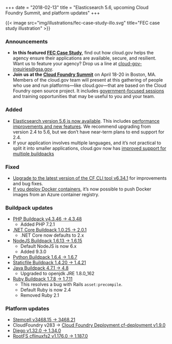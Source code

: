 +++
date = "2018-02-13"
title = "Elasticsearch 5.6, upcoming Cloud Foundry Summit, and platform updates"
+++

{{< image src="img/illustrations/fec-case-study-illo.svg" title="FEC case study illustration" >}}
### Announcements

- **In this featured [FEC Case Study](https://cloud.gov/overview/customer-stories/fec/)**, find out how cloud.gov helps the agency ensure their applications are available, secure, and resilient. Want us to feature your agency? Drop us a line at [cloud-gov-inquiries@gsa.gov](mailto:cloud-gov-inquiries@gsa.gov?subject="Case%20Study").  
- **Join us at the [Cloud Foundry Summit](https://www.cloudfoundry.org/event/nasummit2018/)** on April 18-20 in Boston, MA. Members of the cloud.gov team will present at this gathering of people who use and run platforms—like cloud.gov—that are based on the Cloud Foundry open source project. It includes [government-focused sessions](https://cfna18.sched.com/overview/type/Government+%26+Wild+Card) and training opportunities that may be useful to you and your team.

### Added

- [Elasticsearch version 5.6 is now available](https://cloud.gov/docs/services/elasticsearch56/). This includes [performance improvements and new features](https://www.elastic.co/blog/elasticsearch-5-0-0-released). We recommend upgrading from version 2.4 to 5.6, but we don’t have near-term plans to end support for 2.4.  
- If your application involves multiple languages, and it’s not practical to split it into smaller applications, cloud.gov now has [improved support for multiple buildpacks](https://cloud.gov/docs/apps/experimental/custom-buildpacks/#experimental-multi-buildpack-support)  

### Fixed

- [Upgrade to the latest version of the CF CLI tool v6.34.1](https://github.com/cloudfoundry/cli/releases/tag/v6.34.1) for improvements and bug fixes.  
- [If you deploy Docker containers](https://cloud.gov/docs/apps/experimental/docker/), it’s now possible to push Docker images from an Azure container registry.  


### Buildpack updates

- [PHP Buildpack v4.3.46 &rarr; 4.3.48](https://github.com/cloudfoundry/php-buildpack/releases/tag/v4.3.48)
  - Added PHP 7.2.1
- [.NET Core Buildpack 1.0.25 &rarr; 2.0.1](https://github.com/cloudfoundry/dotnet-core-buildpack/releases/tag/v2.0.1)
  - .NET Core now defaults to 2.x
- [NodeJS Buildpack  1.6.13 &rarr; 1.6.15](https://github.com/cloudfoundry/nodejs-buildpack/releases/tag/v1.6.15)
  - Default NodeJS is now 6.x
  - Added 9.3.0
- [Python Buildpack 1.6.4 &rarr; 1.6.7](https://github.com/cloudfoundry/python-buildpack/releases/tag/v1.6.7)
- [Staticfile Buildpack 1.4.20 &rarr; 1.4.21](https://github.com/cloudfoundry/staticfile-buildpack/releases/tag/v1.4.21)
- [Java Buildpack 4.7.1 &rarr; 4.8](https://github.com/cloudfoundry/java-buildpack/releases/tag/v4.8)
  - Upgraded to openjdk JRE 1.8.0_162
- [Ruby Buildpack 1.7.8 &rarr; 1.7.11](https://github.com/cloudfoundry/ruby-buildpack/releases/tag/v1.7.11)
  - This resolves a bug with Rails `asset:precompile`.
  - Default Ruby is now 2.4
  - Removed Ruby 2.1


### Platform updates

  - [Stemcell v3468.15 &rarr; 3468.21](https://bosh.io/stemcells/bosh-aws-xen-hvm-ubuntu-trusty-go_agent)
  - CloudFoundry v283 &rarr; [Cloud Foundry Deployment cf-deployment v1.9.0]( https://github.com/cloudfoundry/cf-deployment/releases/tag/v1.9.0)
  - [Diego v1.32.0 &rarr; 1.34.0](https://github.com/cloudfoundry/diego-release/releases/tag/v1.34.0)
  - [RootFS cflinuxfs2 v1.176.0 &rarr; 1.187.0](https://github.com/cloudfoundry/stacks/releases/tag/1.187.0)
